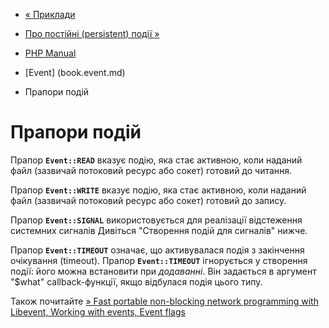 - [« Приклади](event.examples.md)
- [Про постійні (persistent) події »](event.persistence.md)

- [PHP Manual](index.md)
- [Event] (book.event.md)
- Прапори подій

# Прапори подій

Прапор **`Event::READ`** вказує подію, яка стає активною,
коли наданий файл (зазвичай потоковий ресурс або сокет) готовий до
читання.

Прапор **`Event::WRITE`** вказує подію, яка стає активною,
коли наданий файл (зазвичай потоковий ресурс або сокет) готовий до
запису.

Прапор **`Event::SIGNAL`** використовується для реалізації відстеження
системних сигналів Дивіться "Створення подій для сигналів" нижче.

Прапор **`Event::TIMEOUT`** означає, що активувалася подія з
закінчення очікування (timeout). Прапор **`Event::TIMEOUT`** ігнорується у
створення події: його можна встановити при *додаванні*. Він задається в
аргумент "$what" callback-функції, якщо відбулася подія цього типу.

Також почитайте [» Fast portable non-blocking network programming with
Libevent, Working with events, Event
flags](http://www.wangafu.net/~nickm/libevent-book/Ref4_event.md#_the_event_flags)
